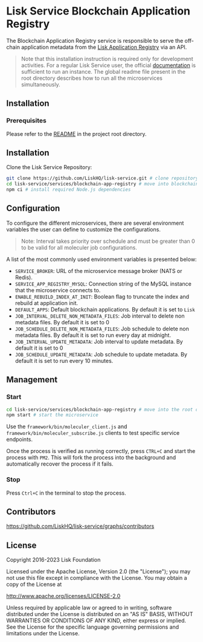 # Lisk Service Blockchain Application Registry

The Blockchain Application Registry service is responsible to serve the off-chain application metadata from the [Lisk Application Registry](https://github.com/LiskHQ/app-registry) via an API.

> Note that this installation instruction is required only for development activities. For a regular Lisk Service user, the official [documentation](https://lisk.com/documentation/lisk-service/) is sufficient to run an instance. The global readme file present in the root directory describes how to run all the microservices simultaneously.

## Installation

### Prerequisites

Please refer to the [README](../../README.md) in the project root directory.

## Installation

Clone the Lisk Service Repository:

```bash
git clone https://github.com/LiskHQ/lisk-service.git # clone repository
cd lisk-service/services/blockchain-app-registry # move into blockchain-app-registry microservice directory
npm ci # install required Node.js dependencies
```

## Configuration

To configure the different microservices, there are several environment variables the user can define to customize the configurations. 

> Note: Interval takes priority over schedule and must be greater than 0 to be valid for all moleculer job configurations.

A list of the most commonly used environment variables is presented below:

- `SERVICE_BROKER`: URL of the microservice message broker (NATS or Redis).
- `SERVICE_APP_REGISTRY_MYSQL`: Connection string of the MySQL instance that the microservice connects to.
- `ENABLE_REBUILD_INDEX_AT_INIT`: Boolean flag to truncate the index and rebuild at application init.
- `DEFAULT_APPS`: Default blockchain applications. By default it is set to `Lisk`
- `JOB_INTERVAL_DELETE_NON_METADATA_FILES`: Job interval to delete non metadata files. By default it is set to 0
- `JOB_SCHEDULE_DELETE_NON_METADATA_FILES`: Job schedule to delete non metadata files. By default it is set to run every day at midnight.
- `JOB_INTERVAL_UPDATE_METADATA`: Job interval to update metadata. By default it is set to 0
- `JOB_SCHEDULE_UPDATE_METADATA`: Job schedule to update metadata. By default it is set to run every 10 minutes.

## Management

### Start

```bash
cd lisk-service/services/blockchain-app-registry # move into the root directory of the blockchain-app-registry microservice
npm start # start the microservice
```

Use the `framework/bin/moleculer_client.js` and `framework/bin/moleculer_subscribe.js` clients to test specific service endpoints.

Once the process is verified as running correctly, press `CTRL+C` and start the process with `PM2`. This will fork the process into the background and automatically recover the process if it fails.

### Stop

Press `Ctrl+C` in the terminal to stop the process.

## Contributors

https://github.com/LiskHQ/lisk-service/graphs/contributors

## License

Copyright 2016-2023 Lisk Foundation

Licensed under the Apache License, Version 2.0 (the "License");
you may not use this file except in compliance with the License.
You may obtain a copy of the License at

http://www.apache.org/licenses/LICENSE-2.0

Unless required by applicable law or agreed to in writing, software
distributed under the License is distributed on an "AS IS" BASIS,
WITHOUT WARRANTIES OR CONDITIONS OF ANY KIND, either express or implied.
See the License for the specific language governing permissions and
limitations under the License.

[lisk documentation site]: https://lisk.com/documentation
